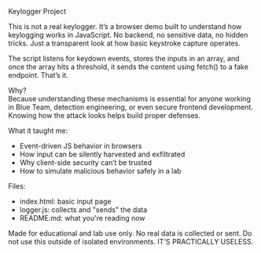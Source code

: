 Keylogger Project

This is not a real keylogger. It’s a browser demo built to understand how keylogging works in JavaScript. No backend, no sensitive data, no hidden tricks. Just a transparent look at how basic keystroke capture operates.

The script listens for keydown events, stores the inputs in an array, and once the array hits a threshold, it sends the content using fetch() to a fake endpoint. That’s it.

Why?  
Because understanding these mechanisms is essential for anyone working in Blue Team, detection engineering, or even secure frontend development. Knowing how the attack looks helps build proper defenses.

What it taught me:  
- Event-driven JS behavior in browsers  
- How input can be silently harvested and exfiltrated  
- Why client-side security can’t be trusted  
- How to simulate malicious behavior safely in a lab

Files:
- index.html: basic input page  
- logger.js: collects and "sends" the data  
- README.md: what you're reading now

Made for educational and lab use only. No real data is collected or sent. Do not use this outside of isolated environments.
IT'S PRACTICALLY USELESS.
